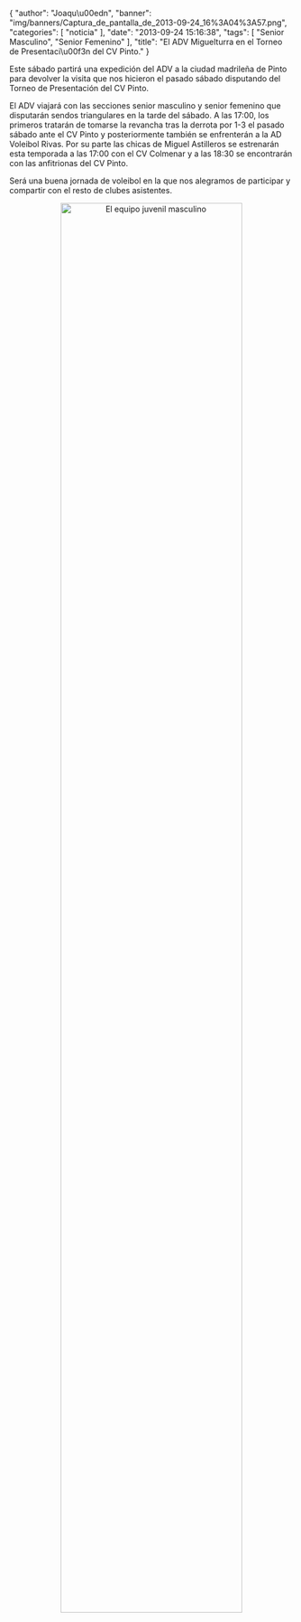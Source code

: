 {
  "author": "Joaqu\u00edn", 
  "banner": "img/banners/Captura_de_pantalla_de_2013-09-24_16%3A04%3A57.png", 
  "categories": [
    "noticia"
  ], 
  "date": "2013-09-24 15:16:38", 
  "tags": [
    "Senior Masculino", 
    "Senior Femenino"
  ], 
  "title": "El ADV Miguelturra en el Torneo de Presentaci\u00f3n del CV Pinto."
}

Este sábado partirá una expedición del ADV a la ciudad madrileña de Pinto para devolver la visita que nos hicieron el pasado sábado disputando del Torneo de Presentación del CV Pinto.

El ADV viajará con las secciones senior masculino y senior femenino que disputarán sendos triangulares en la tarde del sábado. A las 17:00, los primeros tratarán de tomarse la revancha tras la derrota por 1-3 el pasado sábado ante el CV Pinto y posteriormente también se enfrenterán a la AD Voleibol Rivas. Por su parte las chicas de Miguel Astilleros se estrenarán esta temporada a las 17:00 con el CV Colmenar y a las 18:30 se encontrarán con las anfitrionas del CV Pinto.

Será una buena jornada de voleibol en la que nos alegramos de participar y compartir con el resto de clubes asistentes.

<center>
<a target="_new" href="http://www.advmiguelturra.org/drupal/sites/default/files/Captura%20de%20pantalla%20de%202013-09-24%2016%3A04%3A57.png"> 
<img alt="El equipo juvenil masculino" width="80%" align="center" src="http://www.advmiguelturra.org/drupal/sites/default/files/Captura%20de%20pantalla%20de%202013-09-24%2016%3A04%3A57.png"/> </a>
</center>

